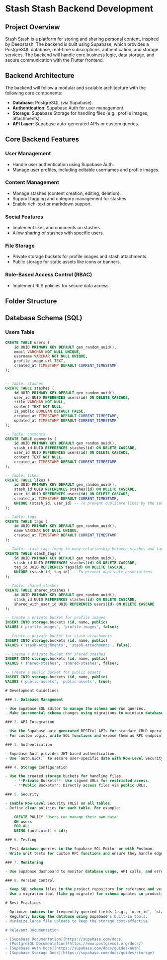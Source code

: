 # Stash Stash Backend Development

## Project Overview

Stash Stash is a platform for storing and sharing personal content, inspired by Deepstash. The backend is built using Supabase, which provides a PostgreSQL database, real-time subscriptions, authentication, and storage services. The backend will handle core business logic, data storage, and secure communication with the Flutter frontend.

## Backend Architecture

The backend will follow a modular and scalable architecture with the following core components:

- **Database**: PostgreSQL (via Supabase).
- **Authentication**: Supabase Auth for user management.
- **Storage**: Supabase Storage for handling files (e.g., profile images, attachments).
- **API Layer**: Supabase auto-generated APIs or custom queries.

## Core Backend Features

### User Management

- Handle user authentication using Supabase Auth.
- Manage user profiles, including editable usernames and profile images.

### Content Management

- Manage stashes (content creation, editing, deletion).
- Support tagging and category management for stashes.
- Enable rich-text or markdown support.

### Social Features

- Implement likes and comments on stashes.
- Allow sharing of stashes with specific users.

### File Storage

- Private storage buckets for profile images and stash attachments.
- Public storage for static assets like icons or banners.

### Role-Based Access Control (RBAC)

- Implement RLS policies for secure data access.

## Folder Structure 


## Database Schema (SQL)

### Users Table

```sql
CREATE TABLE users (
    id UUID PRIMARY KEY DEFAULT gen_random_uuid(),
    email VARCHAR NOT NULL UNIQUE,
    username VARCHAR NOT NULL UNIQUE,
    profile_image_url TEXT,
    created_at TIMESTAMP DEFAULT CURRENT_TIMESTAMP
);


-- Table: stashes
CREATE TABLE stashes (
    id UUID PRIMARY KEY DEFAULT gen_random_uuid(),
    user_id UUID REFERENCES users(id) ON DELETE CASCADE,
    title VARCHAR NOT NULL,
    content TEXT NOT NULL,
    is_public BOOLEAN DEFAULT FALSE,
    created_at TIMESTAMP DEFAULT CURRENT_TIMESTAMP,
    updated_at TIMESTAMP DEFAULT CURRENT_TIMESTAMP
);

-- Table: comments
CREATE TABLE comments (
    id UUID PRIMARY KEY DEFAULT gen_random_uuid(),
    stash_id UUID REFERENCES stashes(id) ON DELETE CASCADE,
    user_id UUID REFERENCES users(id) ON DELETE CASCADE,
    content TEXT NOT NULL,
    created_at TIMESTAMP DEFAULT CURRENT_TIMESTAMP
);

-- Table: likes
CREATE TABLE likes (
    id UUID PRIMARY KEY DEFAULT gen_random_uuid(),
    stash_id UUID REFERENCES stashes(id) ON DELETE CASCADE,
    user_id UUID REFERENCES users(id) ON DELETE CASCADE,
    created_at TIMESTAMP DEFAULT CURRENT_TIMESTAMP,
    UNIQUE (stash_id, user_id) -- To prevent duplicate likes by the same user on the same stash
);

-- Table: tags
CREATE TABLE tags (
    id UUID PRIMARY KEY DEFAULT gen_random_uuid(),
    name VARCHAR NOT NULL UNIQUE,
    created_at TIMESTAMP DEFAULT CURRENT_TIMESTAMP
);

-- Table: stash_tags (many-to-many relationship between stashes and tags)
CREATE TABLE stash_tags (
    id UUID PRIMARY KEY DEFAULT gen_random_uuid(),
    stash_id UUID REFERENCES stashes(id) ON DELETE CASCADE,
    tag_id UUID REFERENCES tags(id) ON DELETE CASCADE,
    UNIQUE (stash_id, tag_id) -- To prevent duplicate associations
);

-- Table: shared_stashes
CREATE TABLE shared_stashes (
    id UUID PRIMARY KEY DEFAULT gen_random_uuid(),
    stash_id UUID REFERENCES stashes(id) ON DELETE CASCADE,
    shared_with_user_id UUID REFERENCES users(id) ON DELETE CASCADE
);

-- Create a private bucket for profile images
INSERT INTO storage.buckets (id, name, public)
VALUES ('profile-images', 'profile-images', false);

-- Create a private bucket for stash attachments
INSERT INTO storage.buckets (id, name, public)
VALUES ('stash-attachments', 'stash-attachments', false);

-- Create a private bucket for shared stashes
INSERT INTO storage.buckets (id, name, public)
VALUES ('shared-stashes', 'shared-stashes', false);

-- Create a public bucket for public assets
INSERT INTO storage.buckets (id, name, public)
VALUES ('public-assets', 'public-assets', true);

# Development Guidelines

### 1. Database Management

- Use Supabase SQL Editor to manage the schema and run queries.
- Make incremental schema changes using migrations to maintain database versioning.

### 2. API Integration

- Use the Supabase auto-generated RESTful APIs for standard CRUD operations.
- For custom logic, write SQL functions and expose them as RPC endpoints.

### 3. Authentication

- Supabase Auth provides JWT-based authentication.
- Use `auth.uid()` to secure user-specific data with Row-Level Security (RLS) policies.

### 4. Storage Configuration

- Use the created storage buckets for handling files.
    - **Private Buckets**: Use signed URLs for restricted access.
    - **Public Buckets**: Directly access files via public URLs.

### 5. Security

- Enable Row-Level Security (RLS) on all tables.
- Define clear policies for each table. For example:

    CREATE POLICY "Users can manage their own data"
    ON users
    FOR ALL
    USING (auth.uid() = id);

### 6. Testing

- Test database queries in the Supabase SQL Editor or with Postman.
- Write unit tests for custom RPC functions and ensure they handle edge cases.

### 7. Monitoring

- Use Supabase dashboard to monitor database usage, API calls, and errors.

### 8. Version Control

- Keep SQL schema files in the project repository for reference and versioning.
- Use a migration tool (like pg-migrate) for schema updates in production.

# Best Practices

- Optimize indexes for frequently queried fields (e.g., `user_id`, `stash_id`).
- Regularly backup the database using Supabase's built-in tools.
- Minimize large file uploads to keep the storage cost-effective.

# Relevant Documentation

- [Supabase Documentation](https://supabase.com/docs)
- [PostgreSQL Documentation](https://www.postgresql.org/docs/)
- [Supabase Auth Docs](https://supabase.com/docs/guides/auth)
- [Supabase Storage Docs](https://supabase.com/docs/guides/storage)





